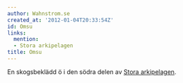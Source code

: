 ```yaml
---
author: Wahnstrom.se
created_at: '2012-01-04T20:33:54Z'
id: Omsu
links:
  mention:
  - Stora arkipelagen
title: Omsu
---
```


En skogsbeklädd ö i den södra delen av [Stora arkipelagen].

  [Stora arkipelagen]: Stora_arkipelagen